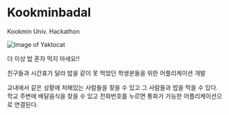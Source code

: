 # Kookminbadal
Kookmin Univ. Hackathon

![Image of Yaktocat](https://github/kookminbadal/kookminbadal/image/main.png)

더 이상 밥 혼자 먹지 마세요!!

친구들과 시간표가 달라 밥을 같이 못 먹었던 학생분들을 위한 어플리케이션 개발

교내에서 같은 상황에 처해있는 사람들을 찾을 수 있고 그 사람들과 밥을 먹을 수 있다.<br>
학교 주변에 배달음식을 찾을 수 있고 전화번호를 누르면 통화가 가능한 어플리케이션으로 연결된다.
